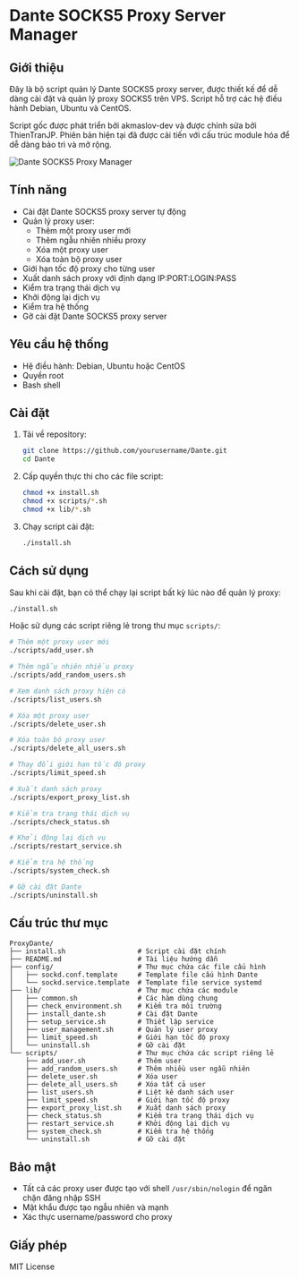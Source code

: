# Dante SOCKS5 Proxy Server Manager

## Giới thiệu

Đây là bộ script quản lý Dante SOCKS5 proxy server, được thiết kế để dễ dàng cài đặt và quản lý proxy SOCKS5 trên VPS. Script hỗ trợ các hệ điều hành Debian, Ubuntu và CentOS.

Script gốc được phát triển bởi akmaslov-dev và được chỉnh sửa bởi ThienTranJP. Phiên bản hiện tại đã được cải tiến với cấu trúc module hóa để dễ dàng bảo trì và mở rộng.

![Dante SOCKS5 Proxy Manager](https://i.imgur.com/XYZ123.png) <!-- Thay thế bằng URL thực tế của ảnh minh họa -->

## Tính năng

- Cài đặt Dante SOCKS5 proxy server tự động
- Quản lý proxy user:
  - Thêm một proxy user mới
  - Thêm ngẫu nhiên nhiều proxy
  - Xóa một proxy user
  - Xóa toàn bộ proxy user
- Giới hạn tốc độ proxy cho từng user
- Xuất danh sách proxy với định dạng IP:PORT:LOGIN:PASS
- Kiểm tra trạng thái dịch vụ
- Khởi động lại dịch vụ
- Kiểm tra hệ thống
- Gỡ cài đặt Dante SOCKS5 proxy server

## Yêu cầu hệ thống

- Hệ điều hành: Debian, Ubuntu hoặc CentOS
- Quyền root
- Bash shell

## Cài đặt

1. Tải về repository:
   ```bash
   git clone https://github.com/yourusername/Dante.git
   cd Dante
   ```

2. Cấp quyền thực thi cho các file script:
   ```bash
   chmod +x install.sh
   chmod +x scripts/*.sh
   chmod +x lib/*.sh
   ```

3. Chạy script cài đặt:
   ```bash
   ./install.sh
   ```

## Cách sử dụng

Sau khi cài đặt, bạn có thể chạy lại script bất kỳ lúc nào để quản lý proxy:

```bash
./install.sh
```

Hoặc sử dụng các script riêng lẻ trong thư mục `scripts/`:

```bash
# Thêm một proxy user mới
./scripts/add_user.sh

# Thêm ngẫu nhiên nhiều proxy
./scripts/add_random_users.sh

# Xem danh sách proxy hiện có
./scripts/list_users.sh

# Xóa một proxy user
./scripts/delete_user.sh

# Xóa toàn bộ proxy user
./scripts/delete_all_users.sh

# Thay đổi giới hạn tốc độ proxy
./scripts/limit_speed.sh

# Xuất danh sách proxy
./scripts/export_proxy_list.sh

# Kiểm tra trạng thái dịch vụ
./scripts/check_status.sh

# Khởi động lại dịch vụ
./scripts/restart_service.sh

# Kiểm tra hệ thống
./scripts/system_check.sh

# Gỡ cài đặt Dante
./scripts/uninstall.sh
```

## Cấu trúc thư mục

```
ProxyDante/
├── install.sh                  # Script cài đặt chính
├── README.md                   # Tài liệu hướng dẫn
├── config/                     # Thư mục chứa các file cấu hình
│   ├── sockd.conf.template     # Template file cấu hình Dante
│   └── sockd.service.template  # Template file service systemd
├── lib/                        # Thư mục chứa các module
│   ├── common.sh               # Các hàm dùng chung
│   ├── check_environment.sh    # Kiểm tra môi trường
│   ├── install_dante.sh        # Cài đặt Dante
│   ├── setup_service.sh        # Thiết lập service
│   ├── user_management.sh      # Quản lý user proxy
│   ├── limit_speed.sh          # Giới hạn tốc độ proxy
│   └── uninstall.sh            # Gỡ cài đặt
└── scripts/                    # Thư mục chứa các script riêng lẻ
    ├── add_user.sh             # Thêm user
    ├── add_random_users.sh     # Thêm nhiều user ngẫu nhiên
    ├── delete_user.sh          # Xóa user
    ├── delete_all_users.sh     # Xóa tất cả user
    ├── list_users.sh           # Liệt kê danh sách user
    ├── limit_speed.sh          # Giới hạn tốc độ proxy
    ├── export_proxy_list.sh    # Xuất danh sách proxy
    ├── check_status.sh         # Kiểm tra trạng thái dịch vụ
    ├── restart_service.sh      # Khởi động lại dịch vụ
    ├── system_check.sh         # Kiểm tra hệ thống
    └── uninstall.sh            # Gỡ cài đặt
```

## Bảo mật

- Tất cả các proxy user được tạo với shell `/usr/sbin/nologin` để ngăn chặn đăng nhập SSH
- Mật khẩu được tạo ngẫu nhiên và mạnh
- Xác thực username/password cho proxy

## Giấy phép

MIT License

